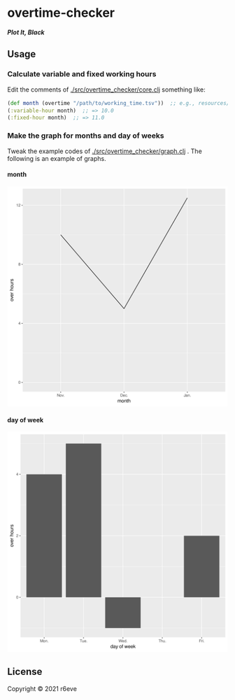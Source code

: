 # overtime-checker

***Plot It, Black***

## Usage

### Calculate variable and fixed working hours

Edit the comments of [./src/overtime_checker/core.clj](./src/overtime_checker/core.clj) something like:

```clj
(def month (overtime "/path/to/working_time.tsv"))  ;; e.g., resources/*.tsv
(:variable-hour month)  ;; => 10.0
(:fixed-hour month)  ;; => 11.0
```

### Make the graph for months and day of weeks

Tweak the example codes of [./src/overtime_checker/graph.clj](./src/overtime_checker/graph.clj) . The following is an example of graphs.

#### month

![month](./graph/month.svg)

#### day of week

![day of week](./graph/day-of-week.svg)

## License

Copyright © 2021 r6eve
